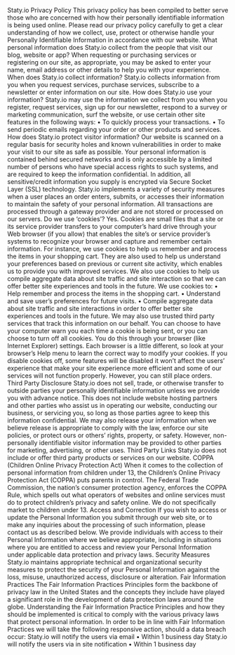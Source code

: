 Staty.io Privacy Policy
This privacy policy has been compiled to better serve those who are concerned with how their personally identifiable information is being used online. Please read our privacy policy carefully to get a clear understanding of how we collect, use, protect or otherwise handle your Personally Identifiable Information in accordance with our website.
What personal information does Staty.io collect from the people that visit our blog, website or app?
When requesting or purchasing services or registering on our site, as appropriate, you may be asked to enter your name, email address or other details to help you with your experience.
When does Staty.io collect information?
Staty.io collects information from you when you request services, purchase services, subscribe to a newsletter or enter information on our site.
How does Staty.io use your information?
Staty.io may use the information we collect from you when you register, request services, sign up for our newsletter, respond to a survey or marketing communication, surf the website, or use certain other site features in the following ways:
      • To quickly process your transactions.
      • To send periodic emails regarding your order or other products and services.
How does Staty.io protect visitor information?
Our website is scanned on a regular basis for security holes and known vulnerabilities in order to make your visit to our site as safe as possible.
Your personal information is contained behind secured networks and is only accessible by a limited number of persons who have special access rights to such systems, and are required to keep the information confidential. In addition, all sensitive/credit information you supply is encrypted via Secure Socket Layer (SSL) technology.
Staty.io implements a variety of security measures when a user places an order enters, submits, or accesses their information to maintain the safety of your personal information.
All transactions are processed through a gateway provider and are not stored or processed on our servers.
Do we use ‘cookies’?
Yes. Cookies are small files that a site or its service provider transfers to your computer’s hard drive through your Web browser (if you allow) that enables the site’s or service provider’s systems to recognize your browser and capture and remember certain information. For instance, we use cookies to help us remember and process the items in your shopping cart. They are also used to help us understand your preferences based on previous or current site activity, which enables us to provide you with improved services. We also use cookies to help us compile aggregate data about site traffic and site interaction so that we can offer better site experiences and tools in the future.
We use cookies to:
      • Help remember and process the items in the shopping cart.
      • Understand and save user’s preferences for future visits.
      • Compile aggregate data about site traffic and site interactions in order to offer better site experiences and tools in the future. We may also use trusted third party services that track this information on our behalf.
You can choose to have your computer warn you each time a cookie is being sent, or you can choose to turn off all cookies. You do this through your browser (like Internet Explorer) settings. Each browser is a little different, so look at your browser’s Help menu to learn the correct way to modify your cookies.
If you disable cookies off, some features will be disabled it won’t affect the users’ experience that make your site experience more efficient and some of our services will not function properly. However, you can still place orders.
Third Party Disclosure
Staty.io does not sell, trade, or otherwise transfer to outside parties your personally identifiable information unless we provide you with advance notice. This does not include website hosting partners and other parties who assist us in operating our website, conducting our business, or servicing you, so long as those parties agree to keep this information confidential. We may also release your information when we believe release is appropriate to comply with the law, enforce our site policies, or protect ours or others’ rights, property, or safety.
However, non-personally identifiable visitor information may be provided to other parties for marketing, advertising, or other uses.
Third Party Links
Staty.io does not include or offer third party products or services on our website.
COPPA (Children Online Privacy Protection Act)
When it comes to the collection of personal information from children under 13, the Children’s Online Privacy Protection Act (COPPA) puts parents in control. The Federal Trade Commission, the nation’s consumer protection agency, enforces the COPPA Rule, which spells out what operators of websites and online services must do to protect children’s privacy and safety online.
We do not specifically market to children under 13.
Access and Correction
If you wish to access or update the Personal Information you submit through our web site, or to make any inquiries about the processing of such information, please contact us as described below. We provide individuals with access to their Personal Information where we believe appropriate, including in situations where you are entitled to access and review your Personal Information under applicable data protection and privacy laws.
Security Measures
Staty.io maintains appropriate technical and organizational security measures to protect the security of your Personal Information against the loss, misuse, unauthorized access, disclosure or alteration.
Fair Information Practices
The Fair Information Practices Principles form the backbone of privacy law in the United States and the concepts they include have played a significant role in the development of data protection laws around the globe. Understanding the Fair Information Practice Principles and how they should be implemented is critical to comply with the various privacy laws that protect personal information.
In order to be in line with Fair Information Practices we will take the following responsive action, should a data breach occur:
Staty.io will notify the users via email
      • Within 1 business day
Staty.io will notify the users via in site notification
      • Within 1 business day

